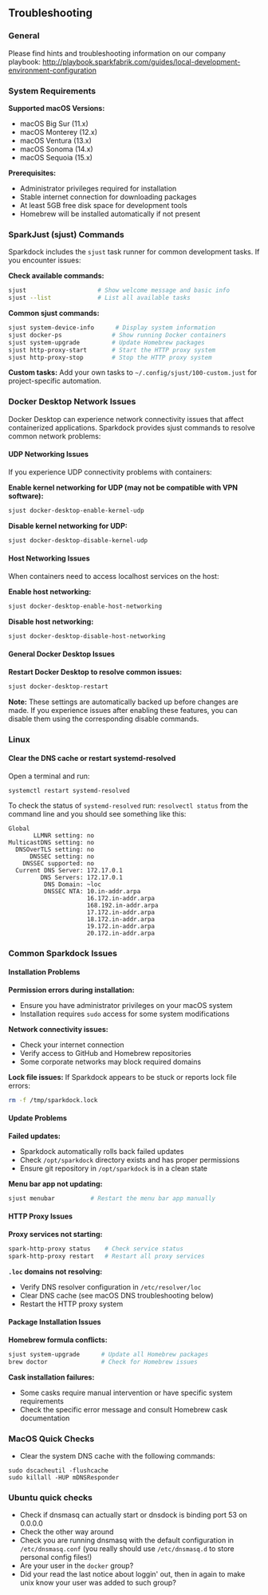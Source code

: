## Troubleshooting

### General

Please find hints and troubleshooting information on our company playbook: http://playbook.sparkfabrik.com/guides/local-development-environment-configuration

### System Requirements

**Supported macOS Versions:**
- macOS Big Sur (11.x)
- macOS Monterey (12.x) 
- macOS Ventura (13.x)
- macOS Sonoma (14.x)
- macOS Sequoia (15.x)

**Prerequisites:**
- Administrator privileges required for installation
- Stable internet connection for downloading packages
- At least 5GB free disk space for development tools
- Homebrew will be installed automatically if not present

### SparkJust (sjust) Commands

Sparkdock includes the `sjust` task runner for common development tasks. If you encounter issues:

**Check available commands:**
```bash
sjust                    # Show welcome message and basic info
sjust --list             # List all available tasks
```

**Common sjust commands:**
```bash
sjust system-device-info      # Display system information
sjust docker-ps              # Show running Docker containers
sjust system-upgrade         # Update Homebrew packages
sjust http-proxy-start       # Start the HTTP proxy system
sjust http-proxy-stop        # Stop the HTTP proxy system
```

**Custom tasks:**
Add your own tasks to `~/.config/sjust/100-custom.just` for project-specific automation.

### Docker Desktop Network Issues

Docker Desktop can experience network connectivity issues that affect containerized applications. Sparkdock provides sjust commands to resolve common network problems:

#### UDP Networking Issues

If you experience UDP connectivity problems with containers:

**Enable kernel networking for UDP (may not be compatible with VPN software):**
```bash
sjust docker-desktop-enable-kernel-udp
```

**Disable kernel networking for UDP:**
```bash
sjust docker-desktop-disable-kernel-udp
```

#### Host Networking Issues

When containers need to access localhost services on the host:

**Enable host networking:**
```bash
sjust docker-desktop-enable-host-networking
```

**Disable host networking:**
```bash
sjust docker-desktop-disable-host-networking
```

#### General Docker Desktop Issues

**Restart Docker Desktop to resolve common issues:**
```bash
sjust docker-desktop-restart
```

**Note:** These settings are automatically backed up before changes are made. If you experience issues after enabling these features, you can disable them using the corresponding disable commands.

### Linux

#### Clear the DNS cache or restart systemd-resolved

Open a terminal and run:

```
systemctl restart systemd-resolved
```

To check the status of `systemd-resolved` run: `resolvectl status` from the command line and you
should see something like this:

```
Global
       LLMNR setting: no
MulticastDNS setting: no
  DNSOverTLS setting: no
      DNSSEC setting: no
    DNSSEC supported: no
  Current DNS Server: 172.17.0.1
         DNS Servers: 172.17.0.1
          DNS Domain: ~loc
          DNSSEC NTA: 10.in-addr.arpa
                      16.172.in-addr.arpa
                      168.192.in-addr.arpa
                      17.172.in-addr.arpa
                      18.172.in-addr.arpa
                      19.172.in-addr.arpa
                      20.172.in-addr.arpa
```

### Common Sparkdock Issues

#### Installation Problems

**Permission errors during installation:**
- Ensure you have administrator privileges on your macOS system
- Installation requires `sudo` access for some system modifications

**Network connectivity issues:**
- Check your internet connection
- Verify access to GitHub and Homebrew repositories
- Some corporate networks may block required domains

**Lock file issues:**
If Sparkdock appears to be stuck or reports lock file errors:
```bash
rm -f /tmp/sparkdock.lock
```

#### Update Problems

**Failed updates:**
- Sparkdock automatically rolls back failed updates
- Check `/opt/sparkdock` directory exists and has proper permissions
- Ensure git repository in `/opt/sparkdock` is in a clean state

**Menu bar app not updating:**
```bash
sjust menubar          # Restart the menu bar app manually
```

#### HTTP Proxy Issues

**Proxy services not starting:**
```bash
spark-http-proxy status    # Check service status
spark-http-proxy restart   # Restart all proxy services
```

**`.loc` domains not resolving:**
- Verify DNS resolver configuration in `/etc/resolver/loc`
- Clear DNS cache (see macOS DNS troubleshooting below)
- Restart the HTTP proxy system

#### Package Installation Issues

**Homebrew formula conflicts:**
```bash
sjust system-upgrade      # Update all Homebrew packages
brew doctor               # Check for Homebrew issues
```

**Cask installation failures:**
- Some casks require manual intervention or have specific system requirements
- Check the specific error message and consult Homebrew cask documentation

### MacOS Quick Checks

* Clear the system DNS cache with the following commands:

```
sudo dscacheutil -flushcache
sudo killall -HUP mDNSResponder
```

### Ubuntu quick checks

* Check if dnsmasq can actually start or dnsdock is binding port 53 on 0.0.0.0
* Check the other way around
* Check you are running dnsmasq with the default configuration in `/etc/dnsmasq.conf` (you really should use `/etc/dnsmasq.d` to store personal config files!)
* Are your user in the `docker` group?
* Did your read the last notice about loggin' out, then in again to make unix know your user was added to such group?